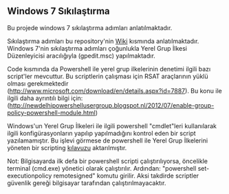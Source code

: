 ## Windows 7 Sıkılaştırma

Bu projede windows 7 sıkılaştırma adımları anlatılmaktadır.

Sıkılaştırma adımları bu repository'nin [Wiki](https://github.com/ckement/windows-7-sikilastirma-kilavuzu/wiki) kısmında anlatılmaktadır. Windows 7'nin sıkılaştırma adımları çoğunlukla Yerel Grup İlkesi Düzenleyicisi aracılığıyla (gpedit.msc) yapılmaktadır.

Code kısmında da Powershell ile yerel grup ilkelerinin denetimi ilgili bazı script'ler mevcuttur. Bu scriptlerin çalışması için RSAT araçlarının yüklü olması gerekmektedir (http://www.microsoft.com/download/en/details.aspx?id=7887). Bu konu ile ilgili daha ayrıntılı bilgi için: (http://newdelhipowershellusergroup.blogspot.nl/2012/07/enable-group-policy-powershell-module.html)

Windows'un Yerel Grup İlkeleri ile ilgili powershell "cmdlet"leri kullanılarak ilgili konfigürasyonların yapılıp yapılmadığını kontrol eden bir script yazılamamıştır. Bu işlevi görmese de powershell ile Yerel Grup İlkelerini yöneten bir scripting [kılavuzu](https://github.com/ckement/windows-7-sikilastirma-kilavuzu/blob/master/YerelGrupIlkesiYonetme.md) aktarılmıştır.

Not: Bilgisayarda ilk defa bir powershell scripti çalıştırılıyorsa, öncelikle terminal (cmd.exe) yönetici olarak çalıştırılır. Ardından: "powershell set-executionpolicy remotesigned" komutu girilir. Aksi takdirde scriptler güvenlik gereği bilgisayar tarafından çalıştırılmayacaktır.

